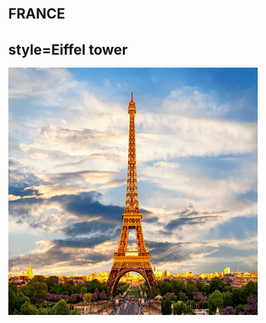 # FRANCE
<!DOCTYPE html>


<h1> style=Eiffel tower</h1>
              <img src="Paris.jpg" witdth="500" height="500" alt="Paris" 
              class="center">
